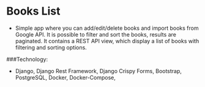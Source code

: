 # Books List

* Simple app where you can add/edit/delete books and import books from Google API. 
It is possible to filter and sort the books, results are paginated.
It contains a REST API view, which display a list of books with filtering and sorting options.

###Technology: 
* Django, Django Rest Framework, Django Crispy Forms, Bootstrap, PostgreSQL, Docker, Docker-Compose, 